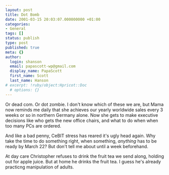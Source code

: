 ```yaml
---
layout: post
title: Dot Bomb
date: 2001-03-15 20:03:07.000000000 +01:00
categories:
- General
tags: []
status: publish
type: post
published: true
meta: {}
author:
  login: shanson
  email: papascott-wp@gmail.com
  display_name: PapaScott
  first_name: Scott
  last_name: Hanson
# excerpt: !ruby/object:Hpricot::Doc
  # options: {}
---
```

<p>Or dead com. Or dot zombie. I don't know which of these we are, but Mama now reminds me daily that she achieves our yearly worldwide sales every 3 weeks or so in northern Germany alone. Now she gets to make executive decisions like who gets the new office chairs, and what to do when when too many PCs are ordered.</p>
<p>And like a bad penny, CeBIT stress has reared it's ugly head again. Why take the time to do something right, when something, <i>anything</i> has to be ready by March 22? But don't tell me about until a week beforehand. </p>
<p>At day care Christopher refuses to drink the fruit tea we send along, holding out for apple juice. But at home he drinks the fruit tea. I guess he's already practicng manipulation of adults.</p>
